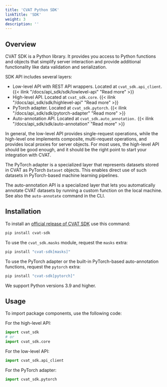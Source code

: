 ```yaml
---
title: 'CVAT Python SDK'
linkTitle: 'SDK'
weight: 3
description: ''
---
```


## Overview

CVAT SDK is a Python library. It provides you access to Python functions and objects that
simplify server interaction and provide additional functionality like data validation
and serialization.

SDK API includes several layers:
- Low-level API with REST API wrappers. Located at `cvat_sdk.api_client`.
  {{< ilink "/docs/api_sdk/sdk/lowlevel-api" "Read more" >}}
- High-level API. Located at `cvat_sdk.core`.
  {{< ilink "/docs/api_sdk/sdk/highlevel-api" "Read more" >}}
- PyTorch adapter. Located at `cvat_sdk.pytorch`.
  {{< ilink "/docs/api_sdk/sdk/pytorch-adapter" "Read more" >}}
- Auto-annotation API. Located at `cvat_sdk.auto_annotation.`
  {{< ilink "/docs/api_sdk/sdk/auto-annotation" "Read more" >}}

In general, the low-level API provides single-request operations, while the high-level one
implements composite, multi-request operations, and provides local proxies for server objects.
For most uses, the high-level API should be good enough, and it should be
the right point to start your integration with CVAT.

The PyTorch adapter is a specialized layer
that represents datasets stored in CVAT as PyTorch `Dataset` objects.
This enables direct use of such datasets in PyTorch-based machine learning pipelines.

The auto-annotation API is a specialized layer
that lets you automatically annotate CVAT datasets
by running a custom function on the local machine.
See also the `auto-annotate` command in the CLI.

## Installation

To install an [official release of CVAT SDK](https://pypi.org/project/cvat-sdk/) use this command:
```bash
pip install cvat-sdk
```

To use the `cvat_sdk.masks` module, request the `masks` extra:

```bash
pip install "cvat-sdk[masks]"
```

To use the PyTorch adapter or the built-in PyTorch-based auto-annotation functions,
request the `pytorch` extra:

```bash
pip install "cvat-sdk[pytorch]"
```

We support Python versions 3.9 and higher.

## Usage

To import package components, use the following code:

For the high-level API:

```python
import cvat_sdk
# or
import cvat_sdk.core
```

For the low-level API:

```python
import cvat_sdk.api_client
```

For the PyTorch adapter:

```python
import cvat_sdk.pytorch
```

